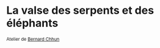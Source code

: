 # La valse des serpents et des éléphants

<p>
    <small>
        Atelier de <a href="http://bernardchhun.com">Bernard Chhun</a>
    </small>
</p>